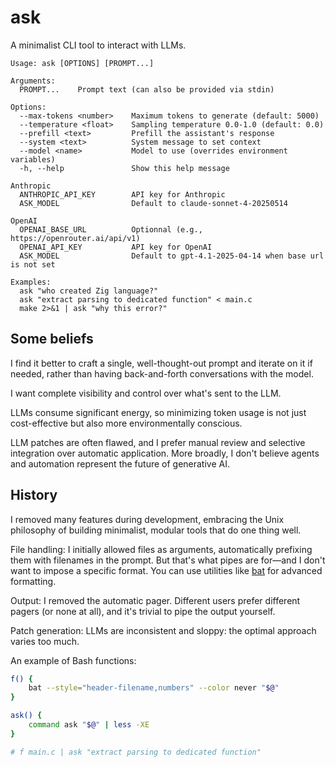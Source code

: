 # ask

A minimalist CLI tool to interact with LLMs.

```
Usage: ask [OPTIONS] [PROMPT...]

Arguments:
  PROMPT...    Prompt text (can also be provided via stdin)

Options:
  --max-tokens <number>    Maximum tokens to generate (default: 5000)
  --temperature <float>    Sampling temperature 0.0-1.0 (default: 0.0)
  --prefill <text>         Prefill the assistant's response
  --system <text>          System message to set context
  --model <name>           Model to use (overrides environment variables)
  -h, --help               Show this help message

Anthropic
  ANTHROPIC_API_KEY        API key for Anthropic
  ASK_MODEL                Default to claude-sonnet-4-20250514

OpenAI
  OPENAI_BASE_URL          Optionnal (e.g., https://openrouter.ai/api/v1)
  OPENAI_API_KEY           API key for OpenAI
  ASK_MODEL                Default to gpt-4.1-2025-04-14 when base url is not set

Examples:
  ask "who created Zig language?"
  ask "extract parsing to dedicated function" < main.c
  make 2>&1 | ask "why this error?"
```

## Some beliefs

I find it better to craft a single, well-thought-out prompt and iterate on it if needed, rather than having back-and-forth conversations with the model.

I want complete visibility and control over what's sent to the LLM.

LLMs consume significant energy, so minimizing token usage is not just cost-effective but also more environmentally conscious.

LLM patches are often flawed, and I prefer manual review and selective integration over automatic application. More broadly, I don't believe agents and automation represent the future of generative AI.

## History

I removed many features during development, embracing the Unix philosophy of building minimalist, modular tools that do one thing well.

File handling: I initially allowed files as arguments, automatically prefixing them with filenames in the prompt. But that's what pipes are for—and I don't want to impose a specific format. You can use utilities like [bat](https://github.com/sharkdp/bat) for advanced formatting.

Output: I removed the automatic pager. Different users prefer different pagers (or none at all), and it's trivial to pipe the output yourself.

Patch generation: LLMs are inconsistent and sloppy: the optimal approach varies too much.


An example of Bash functions:

```bash
f() {
    bat --style="header-filename,numbers" --color never "$@"
}

ask() {
    command ask "$@" | less -XE
}

# f main.c | ask "extract parsing to dedicated function"
```
